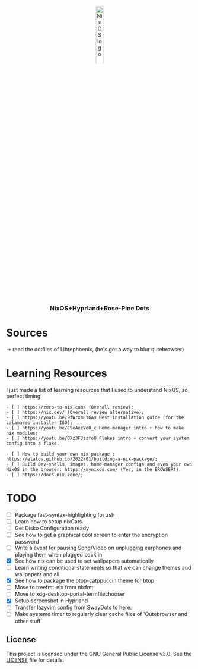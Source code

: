 <div align="center">
    <img src="https://raw.githubusercontent.com/NixOS/nixos-artwork/refs/heads/master/logo/nix-snowflake-colours.svg" alt="NixOS logo" width="20%">
</div>

<h3 align="center">
            NixOS+Hyprland+Rose-Pine Dots
</h3>

# Sources 
-> read the dotfiles of Librephoenix, (he's got a way to blur qutebrowser)

# Learning Resources
I just made a list of learning resources that I used to understand NixOS, so perfect timing!

    - [ ] https://zero-to-nix.com/ (Overall review);
    - [ ] https://nix.dev/ (Overall review alternative);
    - [ ] https://youtu.be/9fWrxmEYGAs Best installation guide (for the calamares installer ISO);
    - [ ] https://youtu.be/C5eAecVeO_c Home-manager intro + how to make nix modules;
    - [ ] https://youtu.be/DXz3FJszfo0 Flakes intro + convert your system config into a flake.

    - [ ] How to build your own nix package : https://elatov.github.io/2022/01/building-a-nix-package/;
    - [ ] Build Dev-shells, images, home-manager configs and even your own NixOS in the browser: https://mynixos.com/ (Yes, in the BROWSER!).
    - [ ] https://docs.nix.zone/;

# TODO
- [ ] Package fast-syntax-highlighting for zsh
- [ ] Learn how to setup nixCats.
- [ ] Get Disko Configuration ready
- [ ] See how to get a graphical cool screen to enter the encryption password
- [ ] Write a event for pausing Song/Video on unplugging earphones and playing them when plugged back in
- [X] See how nix can be used to set wallpapers automatically
- [ ] Learn writing conditional statements so that we can change themes and wallpapers and all. 
- [X] See how to package the btop-catppuccin theme for btop
- [ ] Move to treefmt-nix from nixfmt
- [ ] Move to xdg-desktop-portal-termfilechooser
- [X] Setup screenshot in Hyprland
- [ ] Transfer lazyvim config from SwayDots to here.
- [ ] Make systemd timer to regularly clear cache files of 'Qutebrowser and other stuff'

## License

This project is licensed under the GNU General Public License v3.0.
See the [LICENSE](./LICENSE) file for details.
